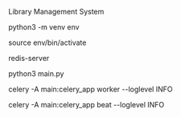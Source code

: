 Library Management System

python3 -m venv env

source env/bin/activate

redis-server

python3 main.py

celery -A main:celery_app worker --loglevel INFO  

celery -A main:celery_app beat --loglevel INFO  